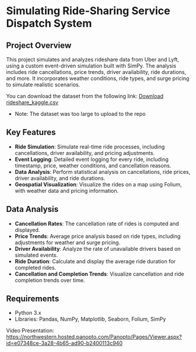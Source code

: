 # Simulating Ride-Sharing Service Dispatch System 

## Project Overview
This project simulates and analyzes rideshare data from Uber and Lyft, using a custom event-driven simulation built with SimPy. The analysis includes ride cancellations, price trends, driver availability, ride durations, and more. It incorporates weather conditions, ride types, and surge pricing to simulate realistic scenarios.

You can download the dataset from the following link: [Download rideshare_kaggle.csv](https://www.kaggle.com/datasets/mohan28169/rideshare-kagglecsv)
* Note: The dataset was too large to upload to the repo

## Key Features
- **Ride Simulation**: Simulate real-time ride processes, including cancellations, driver availability, and pricing adjustments.
- **Event Logging**: Detailed event logging for every ride, including timestamp, price, weather conditions, and cancellation reasons.
- **Data Analysis**: Perform statistical analysis on cancellations, ride prices, driver availability, and ride durations.
- **Geospatial Visualization**: Visualize the rides on a map using Folium, with weather data and pricing information.

## Data Analysis
- **Cancellation Rates**: The cancellation rate of rides is computed and displayed.
- **Price Trends**: Average price analysis based on ride types, including adjustments for weather and surge pricing.
- **Driver Availability**: Analyze the rate of unavailable drivers based on simulated events.
- **Ride Duration**: Calculate and display the average ride duration for completed rides.
- **Cancellation and Completion Trends**: Visualize cancellation and ride completion trends over time.

## Requirements
- Python 3.x
- Libraries: Pandas, NumPy, Matplotlib, Seaborn, Folium, SimPy

Video Presentation: https://northwestern.hosted.panopto.com/Panopto/Pages/Viewer.aspx?id=e07348ce-3a28-4b65-ad90-b2400113c940
